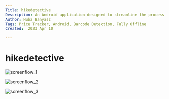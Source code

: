 ```yaml
---
Title: hikedetective
Description: An Android application designed to streamline the process of tracking product prices and inflation over time, addressing expense challenges during the UK’s cost of living crisis
Author: Huba Banyasz
Tags: Price Tracker, Android, Barcode Detection, Fully Offline
Created:  2023 Apr 10

---
```


hikedetective
=========
 
![screenflow_1](https://github.com/hubabanyasz/hikedetective/assets/75205647/c3fec815-f42f-418a-b633-899a9464ea60)

![screenflow_2](https://github.com/hubabanyasz/hikedetective/assets/75205647/e92cdebf-df96-42e8-9a6d-661a752040c2)

![screenflow_3](https://github.com/hubabanyasz/hikedetective/assets/75205647/9608ea36-d3a1-48bf-9af6-2e5e65177199)

